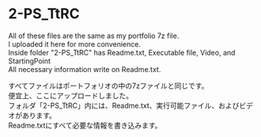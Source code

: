 # 2-PS_TtRC

All of these files are the same as my portfolio 7z file.<br />
I uploaded it here for more convenience.<br />
Inside folder "2-PS_TtRC" has Readme.txt, Executable file, Video, and StartingPoint<br />
All necessary information write on Readme.txt.<br />

すべてファイルはポートフォリオの中の7zファイルと同じです。<br />
便宜上、ここにアップロードしました。<br />
フォルダ「2-PS_TtRC」内には、Readme.txt、実行可能ファイル、およびビデオがあります。<br />
Readme.txtにすべて必要な情報を書き込みます。<br />

